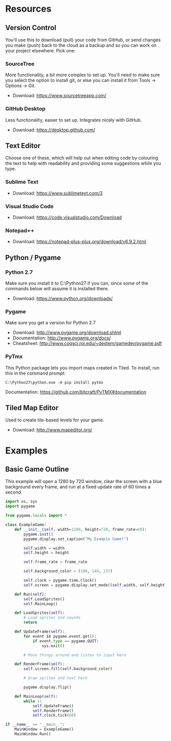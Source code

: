 # Resources
## Version Control
You'll use this to download (pull) your code from GitHub, or send changes you make (push)
back to the cloud as a backup and so you can work on your project elsewhere. Pick one:

### SourceTree
More functionality, a bit more complex to set up. You'll need to make sure you select the
option to install git, or else you can install it from Tools -> Options -> Git.

* Download: https://www.sourcetreeapp.com/

### GitHub Desktop
Less functionality, easier to set up. Integrates nicely with GitHub.

* Download: https://desktop.github.com/

## Text Editor
Choose one of these, which will help out when editing code by colouring the text to help
with readability and providing some suggestions while you type.

### Sublime Text
* Download: https://www.sublimetext.com/3

### Visual Studio Code
* Download: https://code.visualstudio.com/Download

### Notepad++
* Download: https://notepad-plus-plus.org/download/v6.9.2.html

## Python / Pygame
### Python 2.7
Make sure you install it to C:\Python27 if you can, since some of the commands below will
assume it is installed there.

* Download: https://www.python.org/downloads/

### Pygame
Make sure you get a version for Python 2.7

* Download: http://www.pygame.org/download.shtml
* Documentation: http://www.pygame.org/docs/
* Cheatsheet: http://www.cogsci.rpi.edu/~destem/gamedev/pygame.pdf

### PyTmx
This Python package lets you import maps created in Tiled. To install, run this in the command prompt:

```
C:\Python27\python.exe -m pip install pytmx
```

Documentation: https://github.com/bitcraft/PyTMX#documentation

## Tiled Map Editor
Used to create tile-based levels for your game.

* Download: http://www.mapeditor.org/

# Examples
## Basic Game Outline
This example will open a 1280 by 720 window, clear the screen with a blue background every frame,
and run at a fixed update rate of 60 times a second.

```python
import os, sys
import pygame

from pygame.locals import *

class ExampleGame:
    def __init__(self, width=1280, height=720, frame_rate=60):
        pygame.init()
        pygame.display.set_caption("My Example Game!")

        self.width = width
        self.height = height

        self.frame_rate = frame_rate

        self.background_color = (100, 149, 237)

        self.clock = pygame.time.Clock()
        self.screen = pygame.display.set_mode((self.width, self.height))

    def Run(self):
        self.LoadSprites()
        self.MainLoop()

    def LoadSprites(self):
        # Load sprites and sounds
        return

    def UpdateFrame(self):        
        for event in pygame.event.get():
            if event.type == pygame.QUIT: 
                sys.exit()

        # Move things around and listen to input here

    def RenderFrame(self):
        self.screen.fill(self.background_color)

        # Draw sprites and text here

        pygame.display.flip()

    def MainLoop(self):
        while 1:
            self.UpdateFrame()
            self.RenderFrame()
            self.clock.tick(60)

if __name__ == "__main__":
    MainWindow = ExampleGame()
    MainWindow.Run()
```
